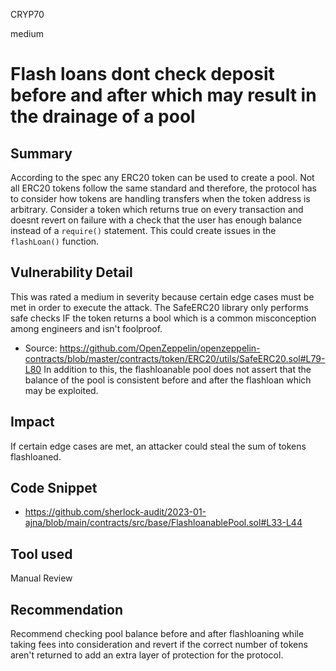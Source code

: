 CRYP70

medium

# Flash loans dont check deposit before and after which may result in the drainage of a pool

## Summary
According to the spec any ERC20 token can be used to create a pool. Not all ERC20 tokens follow the same standard and therefore, the protocol has to consider how tokens are handling transfers when the token address is arbitrary. Consider a token which returns true on every transaction and doesnt revert on failure with a check that the user has enough balance instead of a `require()` statement. This could create issues in the `flashLoan()` function. 

## Vulnerability Detail
This was rated a medium in severity because certain edge cases must be met in order to execute the attack. The SafeERC20 library only performs safe checks IF the token returns a bool which is a common misconception among engineers and isn't foolproof. 
- Source: https://github.com/OpenZeppelin/openzeppelin-contracts/blob/master/contracts/token/ERC20/utils/SafeERC20.sol#L79-L80
In addition to this, the flashloanable pool does not assert that the balance of the pool is consistent before and after the flashloan which may be exploited.

## Impact
If certain edge cases are met, an attacker could steal the sum of tokens flashloaned.

## Code Snippet
- https://github.com/sherlock-audit/2023-01-ajna/blob/main/contracts/src/base/FlashloanablePool.sol#L33-L44

## Tool used

Manual Review

## Recommendation
Recommend checking pool balance before and after flashloaning while taking fees into consideration and revert if the correct number of tokens aren't returned to add an extra layer of protection for the protocol. 
